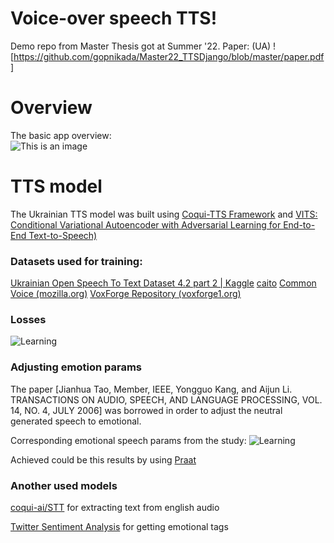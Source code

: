 # Voice-over speech TTS!

Demo repo from Master Thesis got at Summer '22.
 Paper: (UA) ![https://github.com/gopnikada/Master22_TTSDjango/blob/master/paper.pdf]  


# Overview

The basic app overview:    
![This is an image](https://github.com/gopnikada/tts_django2/blob/master/schemeEng.png?raw=true)
# TTS model

The Ukrainian  TTS model was built using  [Coqui-TTS Framework](https://github.com/coqui-ai/TTS) and  [VITS: Conditional Variational Autoencoder with Adversarial Learning for End-to-End Text-to-Speech)](https://github.com/jaywalnut310/vits)




### Datasets used for training: 
[Ukrainian Open Speech To Text Dataset 4.2 part 2 | Kaggle](https://www.kaggle.com/datasets/aikhmelnytskyy/ukrainian-open-speech-to-text-dataset-42-part-2/code)
[caito](https://www.caito.de/data/Training/stt_tts/uk_UK.tgz)
[Common Voice (mozilla.org)](https://commonvoice.mozilla.org/uk/datasets)
[VoxForge Repository (voxforge1.org)](http://www.repository.voxforge1.org/downloads/uk/Trunk/)

### Losses
![Learning ](https://github.com/gopnikada/tts_django2/blob/master/learning.png?raw=true)



### Adjusting emotion params

The paper [Jianhua Tao, Member, IEEE, Yongguo Kang, and Aijun Li. TRANSACTIONS ON AUDIO, SPEECH, AND LANGUAGE PROCESSING, VOL. 14, NO. 4, JULY 2006] was borrowed in order to adjust the neutral generated speech to emotional.

Corresponding emotional speech params from the study:
![Learning ](https://github.com/gopnikada/tts_django2/blob/master/params.png?raw=true)

Achieved could be this results by using [Praat](https://www.fon.hum.uva.nl/praat/)

### Another used models
[coqui-ai/STT](https://github.com/coqui-ai/STT) for extracting text from english audio

[Twitter Sentiment Analysis](https://www.kaggle.com/code/paoloripamonti/twitter-sentiment-analysis) for getting emotional tags
